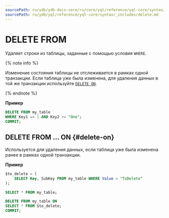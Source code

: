 ```yaml
---
sourcePath: ru/ydb/ydb-docs-core/ru/core/yql/reference/yql-core/syntax/_includes/delete.md
sourcePath: ru/ydb/yql/reference/yql-core/syntax/_includes/delete.md
---
```

# DELETE FROM

Удаляет строки из таблицы, заданные с помощью условия `WHERE`.

{% note info %}

Изменение состояния таблицы не отслеживается в рамках одной транзакции. Если таблица уже была изменена, для удаления данных в той же транзакции используйте [`DELETE ON`](#delete-on).

{% endnote %}

**Пример**

```sql
DELETE FROM my_table 
WHERE Key1 == 1 AND Key2 >= "One";
COMMIT;
```

## DELETE FROM ... ON {#delete-on}

Используется для удаления данных, если таблица уже была изменена ранее в рамках одной транзакции.

**Пример**

```sql
$to_delete = (
    SELECT Key, SubKey FROM my_table WHERE Value = "ToDelete"
);

SELECT * FROM my_table;

DELETE FROM my_table ON 
SELECT * FROM $to_delete;
COMMIT;
```
